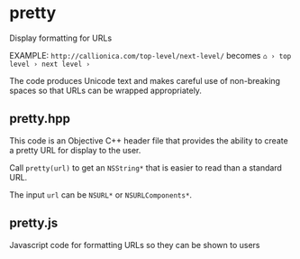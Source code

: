 # pretty
Display formatting for URLs

EXAMPLE: `http://callionica.com/top-level/next-level/` becomes `⌂ › top level › next level › `

The code produces Unicode text and makes careful use of non-breaking spaces so that URLs can be wrapped appropriately.

## pretty.hpp
This code is an Objective C++ header file that provides the ability to create a pretty URL for display to the user.

Call `pretty(url)` to get an `NSString*` that is easier to read than a standard URL.

The input `url` can be `NSURL*` or `NSURLComponents*`.

## pretty.js
Javascript code for formatting URLs so they can be shown to users


